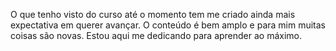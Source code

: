 O que tenho visto do curso até o momento tem me criado ainda mais expectativa em querer avançar.
O conteúdo é bem amplo e para mim muitas coisas são novas. Estou aqui me dedicando para aprender ao máximo.